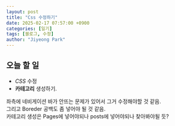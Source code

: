 ```yaml
---
layout: post
title: "Css 수정하기"
date: 2025-02-17 07:57:00 +0900
categories: [일기]
tags: [블로그, 수정]
author: "Jiyeong Park"
---
```


## 오늘 할 일

- _CSS_ 수정
- **카테고리** 생성하기.

좌측에 네비게이션 바가 안뜨는 문제가 있어서 그거 수정해야할 것 같음.  
그리고 Boreder 공백도 좀 넣어야 될 것 같음.  
카테고리 생성은 Pages에 넣어야되나 posts에 넣어야되나 찾아봐야될 듯?
